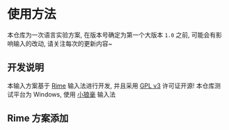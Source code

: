 # 使用方法

本仓库为一次语言实验方案, 在版本号确定为第一个大版本 `1.0` 之前, 可能会有影响输入的改动, 请关注每次的更新内容~

## 开发说明

本输入方案基于 [Rime](https://github.com/rime) 输入法进行开发, 并且采用 [GPL v3](../LICENSE) 许可证开源! 本仓库测试平台为 Windows, 使用 [小狼毫](https://github.com/rime/weasel) 输入法

## Rime 方案添加

